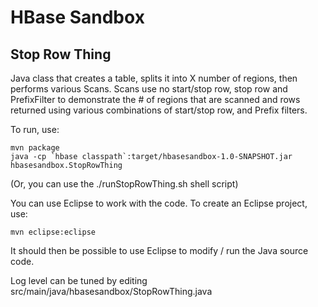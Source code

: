 # HBase Sandbox

## Stop Row Thing

Java class that creates a table, splits it into X number of regions, then performs various Scans.
Scans use no start/stop row, stop row and PrefixFilter to demonstrate the # of regions that are
scanned and rows returned using various combinations of start/stop row, and Prefix filters.

To run, use:

	mvn package
	java -cp `hbase classpath`:target/hbasesandbox-1.0-SNAPSHOT.jar hbasesandbox.StopRowThing

(Or, you can use the ./runStopRowThing.sh shell script)

You can use Eclipse to work with the code.  To create an Eclipse project, use:

	mvn eclipse:eclipse

It should then be possible to use Eclipse to modify / run the Java source code.

Log level can be tuned by editing src/main/java/hbasesandbox/StopRowThing.java
